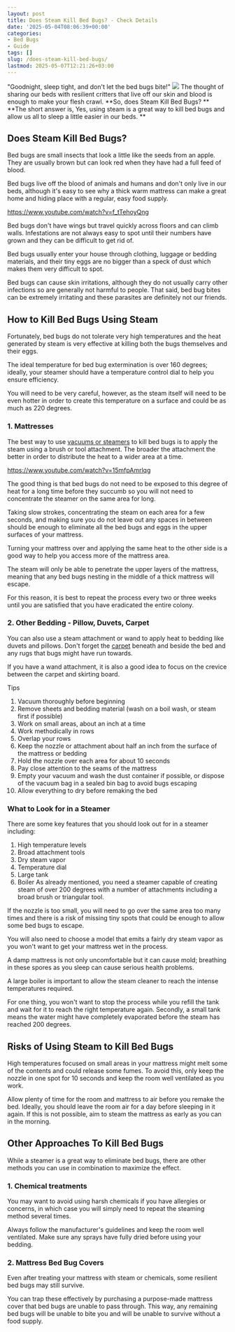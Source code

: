```yaml
---
layout: post
title: Does Steam Kill Bed Bugs? - Check Details
date: '2025-05-04T08:06:39+00:00'
categories:
- Bed Bugs
- Guide
tags: []
slug: /does-steam-kill-bed-bugs/
lastmod: 2025-05-07T12:21:26+03:00
---
```


"Goodnight, sleep tight, and don't let the bed bugs bite!"
![](/assets/img/img/)
The thought of sharing our beds with resilient critters that live off our skin and blood is enough to make your flesh crawl.
**So, does Steam Kill Bed Bugs? **
**The short answer is, Yes, using steam is a great way to kill bed bugs and allow us all to sleep a little easier in our beds. **
## Does Steam Kill Bed Bugs?
Bed bugs are small insects that look a little like the seeds from an apple. They are usually brown but can look red when they have had a full feed of blood.

Bed bugs live off the blood of animals and humans and don't only live in our beds, although it's easy to see why a thick warm mattress can make a great home and hiding place with a regular, easy food supply.

https://www.youtube.com/watch?v=f_tTehoyQng

Bed bugs don't have wings but travel quickly across floors and can climb walls. Infestations are not always easy to spot until their numbers have grown and they can be difficult to get rid of.

Bed bugs usually enter your house through clothing, luggage or bedding materials, and their tiny eggs are no bigger than a speck of dust which makes them very difficult to spot.

Bed bugs can cause skin irritations, although they do not usually carry other infections so are generally not harmful to people. That said, bed bug bites can be extremely irritating and these parasites are definitely not our friends.
## How to Kill Bed Bugs Using Steam
Fortunately, bed bugs do not tolerate very high temperatures and the heat generated by steam is very effective at killing both the bugs themselves and their eggs.

The ideal temperature for bed bug extermination is over 160 degrees; ideally, your steamer should have a temperature control dial to help you ensure efficiency.

You will need to be very careful, however, as the steam itself will need to be even hotter in order to create this temperature on a surface and could be as much as 220 degrees.
### 1. Mattresses
The best way to use
[vacuums or steamers](https://pestpolicy.com/best-bed-bug-steamer/)
to kill bed bugs is to apply the steam using a brush or tool attachment. The broader the attachment the better in order to distribute the heat to a wider area at a time.

https://www.youtube.com/watch?v=15mfpAmrlqg

The good thing is that bed bugs do not need to be exposed to this degree of heat for a long time before they succumb so you will not need to concentrate the steamer on the same area for long.

Taking slow strokes, concentrating the steam on each area for a few seconds, and making sure you do not leave out any spaces in between should be enough to eliminate all the bed bugs and eggs in the upper surfaces of your mattress.

Turning your mattress over and applying the same heat to the other side is a good way to help you access more of the mattress area.

The steam will only be able to penetrate the upper layers of the mattress, meaning that any bed bugs nesting in the middle of a thick mattress will escape.

For this reason, it is best to repeat the process every two or three weeks until you are satisfied that you have eradicated the entire colony.
### 2. Other Bedding - Pillow, Duvets, Carpet
You can also use a steam attachment or wand to apply heat to bedding like duvets and pillows. Don't forget the
[carpet](https://pestpolicy.com/can-bed-bugs-live-in-carpet/)
beneath and beside the bed and any rugs that bugs might have run towards.

If you have a wand attachment, it is also a good idea to focus on the crevice between the carpet and skirting board.

Tips
1. Vacuum thoroughly before beginning
2. Remove sheets and bedding material (wash on a boil wash, or steam first if possible)
3. Work on small areas, about an inch at a time
4. Work methodically in rows
5. Overlap your rows
6. Keep the nozzle or attachment about half an inch from the surface of the mattress or bedding
7. Hold the nozzle over each area for about 10 seconds
8. Pay close attention to the seams of the mattress
9. Empty your vacuum and wash the dust container if possible, or dispose of the vacuum bag in a sealed bin bag to avoid bugs escaping
10. Allow everything to dry before remaking the bed
### What to Look for in a Steamer
There are some key features that you should look out for in a steamer including:
1. High temperature levels
2. Broad attachment tools
3. Dry steam vapor
4. Temperature dial
5. Large tank
6. Boiler
As already mentioned, you need a steamer capable of creating steam of over 200 degrees with a number of attachments including a broad brush or triangular tool.

If the nozzle is too small, you will need to go over the same area too many times and there is a risk of missing tiny spots that could be enough to allow some bed bugs to escape.

You will also need to choose a model that emits a fairly dry steam vapor as you won't want to get your mattress wet in the process.

A damp mattress is not only uncomfortable but it can cause mold; breathing in these spores as you sleep can cause serious health problems.

A large boiler is important to allow the steam cleaner to reach the intense temperatures required.

For one thing, you won't want to stop the process while you refill the tank and wait for it to reach the right temperature again. Secondly, a small tank means the water might have completely evaporated before the steam has reached 200 degrees.
## Risks of Using Steam to Kill Bed Bugs
High temperatures focused on small areas in your mattress might melt some of the contents and could release some fumes. To avoid this, only keep the nozzle in one spot for 10 seconds and keep the room well ventilated as you work.

Allow plenty of time for the room and mattress to air before you remake the bed. Ideally, you should leave the room air for a day before sleeping in it again. If this is not possible, aim to steam the mattress as early as you can in the morning.
## Other Approaches To Kill Bed Bugs
While a steamer is a great way to eliminate bed bugs, there are other methods you can use in combination to maximize the effect.
### 1. Chemical treatments
You may want to avoid using harsh chemicals if you have allergies or concerns, in which case you will simply need to repeat the steaming method several times.

Always follow the manufacturer's guidelines and keep the room well ventilated. Make sure any sprays have fully dried before using your bedding.
### 2. Mattress Bed Bug Covers
Even after treating your mattress with steam or chemicals, some resilient bed bugs may still survive.

You can trap these effectively by purchasing a purpose-made mattress cover that bed bugs are unable to pass through. This way, any remaining bed bugs will be unable to bite you and will be unable to survive without a food supply.

